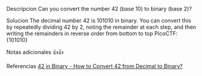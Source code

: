 Descripcion
Can you convert the number 42 (base 10) to binary (base 2)?

Solucion
The decimal number 42 is 101010 in binary. You can convert this by repeatedly dividing 42 by 2, noting the remainder at each step, and then writing the remainders in reverse order from bottom to top
PicoCTF:{101010}

Notas adicionales
👍👍

Referencias
[42 in Binary - How to Convert 42 from Decimal to Binary?](https://www.cuemath.com/numbers/42-in-binary/#:~:text=42%20in%20Binary-,What%20is%2042%20in%20Binary?,the%20bottom%20to%20the%20top.)